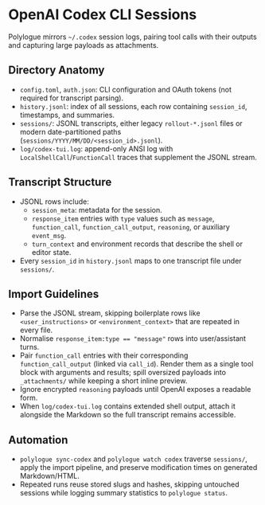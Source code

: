 # OpenAI Codex CLI Sessions

Polylogue mirrors `~/.codex` session logs, pairing tool calls with their outputs and capturing large payloads as attachments.

## Directory Anatomy

- `config.toml`, `auth.json`: CLI configuration and OAuth tokens (not required for transcript parsing).
- `history.jsonl`: index of all sessions, each row containing `session_id`, timestamps, and summaries.
- `sessions/`: JSONL transcripts, either legacy `rollout-*.jsonl` files or modern date-partitioned paths (`sessions/YYYY/MM/DD/<session_id>.jsonl`).
- `log/codex-tui.log`: append-only ANSI log with `LocalShellCall`/`FunctionCall` traces that supplement the JSONL stream.

## Transcript Structure

- JSONL rows include:
  - `session_meta`: metadata for the session.
  - `response_item` entries with `type` values such as `message`, `function_call`, `function_call_output`, `reasoning`, or auxiliary `event_msg`.
  - `turn_context` and environment records that describe the shell or editor state.
- Every `session_id` in `history.jsonl` maps to one transcript file under `sessions/`.

## Import Guidelines

- Parse the JSONL stream, skipping boilerplate rows like `<user_instructions>` or `<environment_context>` that are repeated in every file.
- Normalise `response_item:type == "message"` rows into user/assistant turns.
- Pair `function_call` entries with their corresponding `function_call_output` (linked via `call_id`). Render them as a single tool block with arguments and results; spill oversized payloads into `_attachments/` while keeping a short inline preview.
- Ignore encrypted `reasoning` payloads until OpenAI exposes a readable form.
- When `log/codex-tui.log` contains extended shell output, attach it alongside the Markdown so the full transcript remains accessible.

## Automation

- `polylogue sync-codex` and `polylogue watch codex` traverse `sessions/`, apply the import pipeline, and preserve modification times on generated Markdown/HTML.
- Repeated runs reuse stored slugs and hashes, skipping untouched sessions while logging summary statistics to `polylogue status`.
